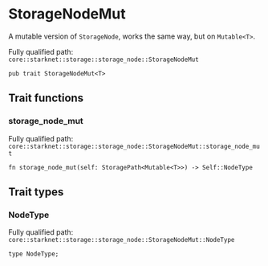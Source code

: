# StorageNodeMut

A mutable version of `StorageNode`, works the same way, but on `Mutable<T>`.

Fully qualified path: `core::starknet::storage::storage_node::StorageNodeMut`

<pre><code class="language-rust">pub trait StorageNodeMut&lt;T&gt;</code></pre>

## Trait functions

### storage_node_mut

Fully qualified path: `core::starknet::storage::storage_node::StorageNodeMut::storage_node_mut`

<pre><code class="language-rust">fn storage_node_mut(self: StoragePath&lt;Mutable&lt;T&gt;&gt;) -&gt; Self::NodeType</code></pre>


## Trait types

### NodeType

Fully qualified path: `core::starknet::storage::storage_node::StorageNodeMut::NodeType`

<pre><code class="language-rust">type NodeType;</code></pre>


